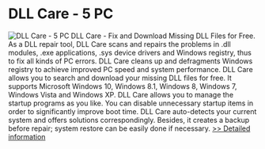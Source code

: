 # DLL Care - 5 PC
![DLL Care - 5 PC](https://mycommerce.akamaized.net/api/pimages/P300745770/BIG/300745770.JPG)
DLL Care - Fix and Download Missing DLL Files for Free. As a DLL repair tool, DLL Care scans and repairs the problems in .dll modules, .exe applications, .sys device drivers and Windows registry, thus to fix all kinds of PC errors. DLL Care cleans up and defragments Windows registry to achieve improved PC speed and system performance. DLL Care allows you to search and download your missing DLL files for free. It supports Microsoft Windows 10, Windows 8.1, Windows 8, Windows 7, Windows Vista and Windows XP. DLL Care allows you to manage the startup programs as you like. You can disable unnecessary startup items in order to significantly improve boot time. DLL Care auto-detects your current system and offers solutions correspondingly. Besides, it creates a backup before repair; system restore can be easily done if necessary.
[>> Detailed information](https://secure.shareit.com/shareit/product.html?productid=300745770&affiliateid=200057808)